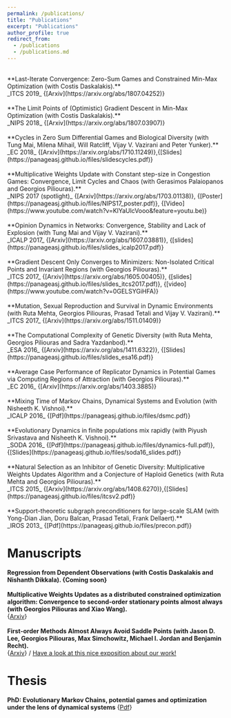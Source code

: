 ```yaml
---
permalink: /publications/
title: "Publications"
excerpt: "Publications"
author_profile: true
redirect_from: 
  - /publications
  - /publications.md
---
```

<br/>
**Last-Iterate Convergence: Zero-Sum Games and Constrained Min-Max Optimization (with Costis Daskalakis).**<br/>
_ITCS 2019_ {[Arxiv](https://arxiv.org/abs/1807.04252)} <br/>
<br/>
**The Limit Points of (Optimistic) Gradient Descent in Min-Max Optimization (with Costis Daskalakis).** <br/>
_NIPS 2018_ {[Arxiv](https://arxiv.org/abs/1807.03907)} <br/>
<br/>
**Cycles in Zero Sum Differential Games and Biological Diversity (with Tung Mai, Milena Mihail, Will Ratcliff, Vijay V. Vazirani and Peter Yunker).** <br/>
_EC 2018_ {[Arxiv](https://arxiv.org/abs/1710.11249)},{[Slides](https://panageasj.github.io/files/slidescycles.pdf)} <br/>
<br/>
**Multiplicative Weights Update with Constant step-size in Congestion Games: Convergence, Limit Cycles and Chaos (with Gerasimos Palaiopanos and Georgios Piliouras).** <br/>
 _NIPS 2017 (spotlight)_ {[Arxiv](https://arxiv.org/abs/1703.01138)}, {[Poster](https://panageasj.github.io/files/NIPS17_poster.pdf)}, {[Video](https://www.youtube.com/watch?v=KlYaUlcVooo&feature=youtu.be)} <br/>
<br/>
**Opinion Dynamics in Networks: Convergence, Stability and Lack of Explosion (with Tung Mai and Vijay V. Vazirani).** <br/>
_ICALP 2017_ {[Arxiv](https://arxiv.org/abs/1607.03881)}, {[slides](https://panageasj.github.io/files/slides_icalp2017.pdf)} <br/>
<br/>
**Gradient Descent Only Converges to Minimizers: Non-Isolated Critical Points and Invariant Regions (with Georgios Piliouras).** <br/>
 _ITCS 2017_ {[Arxiv](https://arxiv.org/abs/1605.00405)}, {[slides](https://panageasj.github.io/files/slides_itcs2017.pdf)}, {[video](https://www.youtube.com/watch?v=0GELSYGiHFA)} <br/>
<br/>
**Mutation, Sexual Reproduction and Survival in Dynamic Environments (with Ruta Mehta, Georgios Piliouras, Prasad Tetali and Vijay V. Vazirani).** <br/>
_ITCS 2017_ {[Arxiv](https://arxiv.org/abs/1511.01409)} <br/>
<br/>
**The Computational Complexity of Genetic Diversity (with Ruta Mehta, Georgios Piliouras and Sadra Yazdanbod).** <br/>
_ESA 2016_ {[Arxiv](https://arxiv.org/abs/1411.6322)}, {[Slides](https://panageasj.github.io/files/slides_esa16.pdf)}  <br/>
<br/>
**Average Case Performance of Replicator Dynamics in Potential Games via Computing Regions of Attraction (with Georgios Piliouras).** <br/>
_EC 2016_ {[Arxiv](https://arxiv.org/abs/1403.3885)} <br/>
<br/>
**Mixing Time of Markov Chains, Dynamical Systems and Evolution (with Nisheeth K. Vishnoi).** <br/>
_ICALP 2016_ {[Pdf](https://panageasj.github.io/files/dsmc.pdf)} <br/>
<br/>
**Evolutionary Dynamics in finite populations mix rapidly (with Piyush Srivastava and Nisheeth K. Vishnoi).** <br/> 
_SODA 2016_ {[Pdf](https://panageasj.github.io/files/dynamics-full.pdf)},{[Slides](https://panageasj.github.io/files/soda16_slides.pdf)} <br/>
<br/>
**Natural Selection as an Inhibitor of Genetic Diversity: Multiplicative Weights Updates Algorithm and a Conjecture of Haploid Genetics (with Ruta Mehta and Georgios Piliouras).** <br/>
_ITCS 2015_ {[Arxiv](https://arxiv.org/abs/1408.6270)},{[Slides](https://panageasj.github.io/files/itcsv2.pdf)} <br/>
<br/>
**Support-theoretic subgraph preconditioners for large-scale SLAM (with Yong-Dian Jian, Doru Balcan, Prasad Tetali, Frank Dellaert).** <br/>
_IROS 2013_ {[Pdf](https://panageasj.github.io/files/precon.pdf)} <br/>

Manuscripts
===========

**Regression from Dependent Observations (with Costis Daskalakis and Nishanth Dikkala). {Coming soon}** <br/>
<br/>
**Multiplicative Weights Updates as a distributed constrained optimization algorithm: Convergence to second-order stationary points almost always (with Georgios Piliouras and Xiao Wang).** <br/>
{[Arxiv](https://arxiv.org/abs/1810.05355)} <br/>
<br/>
**First-order Methods Almost Always Avoid Saddle Points (with Jason D. Lee, Georgios Piliouras, Max Simchowitz, Michael I. Jordan and Benjamin Recht).** <br/>
{[Arxiv](https://arxiv.org/abs/1710.07406)} / [Have a look at this nice exposition about our work!](http://noahgolmant.com/avoiding-saddle-points) <br/>

Thesis
======

**PhD: Evolutionary Markov Chains, potential games and optimization under the lens of dynamical systems** {[Pdf](https://panageasj.github.io/files/panageas-thesis.pdf)} <br/>
